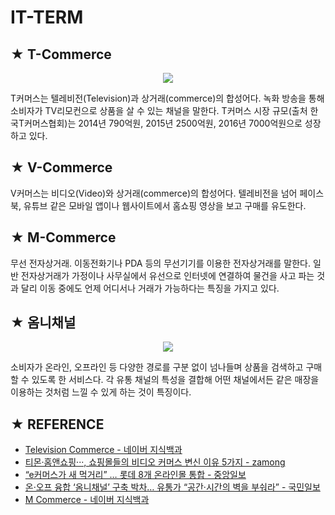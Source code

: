 # IT-TERM

## ★ T-Commerce

<p align="center">
  <img src="https://dbscthumb-phinf.pstatic.net/4874_000_1/20170504193122597_RWVSNBSQA.JPG/ka40_262_i1.JPG?type=w460_fst&wm=N" />
</p>

T커머스는 텔레비전(Television)과 상거래(commerce)의 합성어다. 녹화 방송을 통해 소비자가 TV리모컨으로 상품을 살 수 있는 채널을 말한다. T커머스 시장 규모(출처 한국T커머스협회)는 2014년 790억원, 2015년 2500억원, 2016년 7000억원으로 성장하고 있다. 

## ★ V-Commerce
V커머스는 비디오(Video)와 상거래(commerce)의 합성어다. 텔레비전을 넘어 페이스북, 유튜브 같은 모바일 앱이나 웹사이트에서 홈쇼핑 영상을 보고 구매를 유도한다.

## ★ M-Commerce
무선 전자상거래. 이동전화기나 PDA 등의 무선기기를 이용한 전자상거래를 말한다. 일반 전자상거래가 가정이나 사무실에서 유선으로 인터넷에 연결하여 물건을 사고 파는 것과 달리 이동 중에도 언제 어디서나 거래가 가능하다는 특징을 가지고 있다.

## ★ 옴니채널

<p align="center">
  <img src="http://image.kmib.co.kr/online_image/2014/0912/201409120405_11150922784542_1.jpg" />
</p>

소비자가 온라인, 오프라인 등 다양한 경로를 구분 없이 넘나들며 상품을 검색하고 구매할 수 있도록 한 서비스다. 각 유통 채널의 특성을 결합해 어떤 채널에서든 같은 매장을 이용하는 것처럼 느낄 수 있게 하는 것이 특징이다. 

## ★ REFERENCE
* [Television Commerce - 네이버 지식백과](https://terms.naver.com/entry.nhn?docId=3587004&cid=59277&categoryId=59279)
* [티몬·홈앤쇼핑···, 쇼핑몰들의 비디오 커머스 변신 이유 5가지 - zamong](http://www.zamong.co.kr/archives/20975)
* [“e커머스가 새 먹거리” … 롯데 8개 온라인몰 통합 - 중앙일보](https://news.joins.com/article/22626357)
* [온·오프 융합 ‘옴니채널’ 구축 박차… 유통가 “공간·시간의 벽을 부숴라” - 국민일보](http://news.kmib.co.kr/article/view.asp?arcid=0922784542)
* [M Commerce - 네이버 지식백과](https://terms.naver.com/entry.nhn?docId=18678&cid=43659&categoryId=43659)
